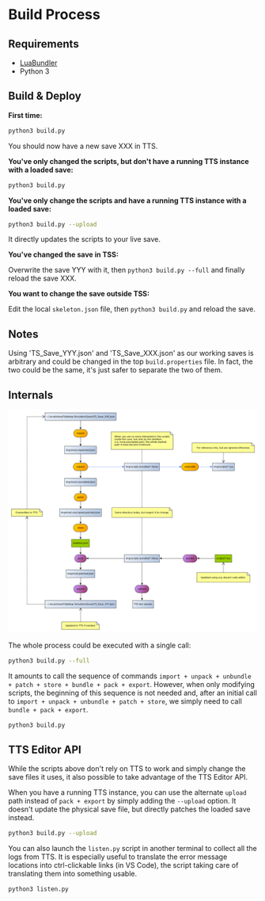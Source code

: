 # Build Process

## Requirements

- [LuaBundler](https://github.com/Benjamin-Dobell/luabundler)
- Python 3

## Build & Deploy

**First time:**

```bash
python3 build.py
```

You should now have a new save XXX in TTS.

**You've only changed the scripts, but don't have a running TTS instance with a loaded save:**

```bash
python3 build.py
```

**You've only change the scripts and have a running TTS instance with a loaded save:**

```bash
python3 build.py --upload
```

It directly updates the scripts to your live save.

**You've changed the save in TSS:**

Overwrite the save YYY with it, then `python3 build.py --full` and finally reload the save XXX.

**You want to change the save outside TSS:**

Edit the local `skeleton.json` file, then `python3 build.py` and reload the save.

## Notes

Using 'TS_Save_YYY.json' and 'TS_Save_XXX.json' as our working saves is arbitrary and could be changed in the top `build.properties` file.
In fact, the two could be the same, it's just safer to separate the two of them.

## Internals

![Capture](workflow.png)

The whole process could be executed with a single call:

```bash
python3 build.py --full
```

It amounts to call the sequence of commands `import + unpack + unbundle + patch + store + bundle + pack + export`.
However, when only modifying scripts, the beginning of this sequence is not needed and,
after an initial call to `import + unpack + unbundle + patch + store`, we simply need to call `bundle + pack + export`.

```bash
python3 build.py
```

## TTS Editor API

While the scripts above don't rely on TTS to work and simply change the save files it uses,
it also possible to take advantage of the TTS Editor API.

When you have a running TTS instance, you can use the alternate `upload` path instead of `pack + export` by simply adding the `--upload` option.
It doesn't update the physical save file, but directly patches the loaded save instead.

```bash
python3 build.py --upload
```

You can also launch the `listen.py` script in another terminal to collect all the logs from TTS.
It is especially useful to translate the error message locations into ctrl-clickable links (in VS Code),
the script taking care of translating them into something usable.

```bash
python3 listen.py
```
